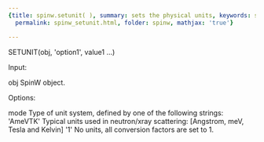 ```yaml
---
{title: spinw.setunit( ), summary: sets the physical units, keywords: sample, sidebar: sw_sidebar,
  permalink: spinw_setunit.html, folder: spinw, mathjax: 'true'}

---
```

 
SETUNIT(obj, 'option1', value1 ...)
 
Input:
 
obj       SpinW object.
 
Options:
 
mode      Type of unit system, defined by one of the following strings:
              'AmeVTK'    Typical units used in neutron/xray scattering:
                              [Angstrom, meV, Tesla and Kelvin]
              '1'         No units, all conversion factors are set to 1.
 

